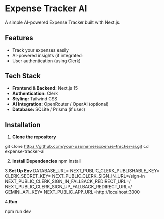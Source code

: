 # Expense Tracker AI

A simple AI-powered Expense Tracker built with Next.js.

## Features
- Track your expenses easily
- AI-powered insights (if integrated)
- User authentication (using Clerk)

## Tech Stack
- **Frontend & Backend:** Next.js 15
- **Authentication:** Clerk
- **Styling:** Tailwind CSS
- **AI Integration:** OpenRouter / OpenAI (optional)
- **Database:** SQLite / Prisma (if used)

## Installation

1. **Clone the repository**

git clone https://github.com/your-username/expense-tracker-ai.git
cd expense-tracker-ai

2. **Install Dependencies**
npm install

3.**Set Up Env**
DATABASE_URL=
NEXT_PUBLIC_CLERK_PUBLISHABLE_KEY=
CLERK_SECRET_KEY=
NEXT_PUBLIC_CLERK_SIGN_IN_URL=/sign-in
NEXT_PUBLIC_CLERK_SIGN_IN_FALLBACK_REDIRECT_URL=/
NEXT_PUBLIC_CLERK_SIGN_UP_FALLBACK_REDIRECT_URL=/
GEMINI_API_KEY=
NEXT_PUBLIC_APP_URL=http://localhost:3000

4.**Run**

npm run dev

